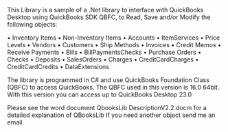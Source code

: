 
This Library is a sample of a .Net library to interface with QuickBooks Desktop using QuickBooks SDK QBFC, to Read, Save and/or Modify the following objects:

  •	Inventory Items
  •	Non-Inventory Items
  •	Accounts
  •	ItemServices
  •	Price Levels
  •	Vendors
  •	Customers
  •	Ship Methods
  •	Invoices
  •	Credit Memos
  •	Receive Payments
  •	Bills
  •	BillPaymentsChecks
  •	Purchase Orders
  •	Checks
  •	Deposits
  •	SalesOrders
  •	Charges
  •	CreditCardCharges
  •	CreditCardCredits
  • DataExtensions
  

  
The library is programmed in C# and use QuickBooks Foundation Class (QBFC) to access QuickBooks.
The QBFC used in this version is 16.0 64bit. With this version you can access up to QuickBooks Desktop 23.0

Please see the word document QbooksLib DescriptionV2.2.docm for a detailed explanation of QBooksLib
If you need another object send me an email.

